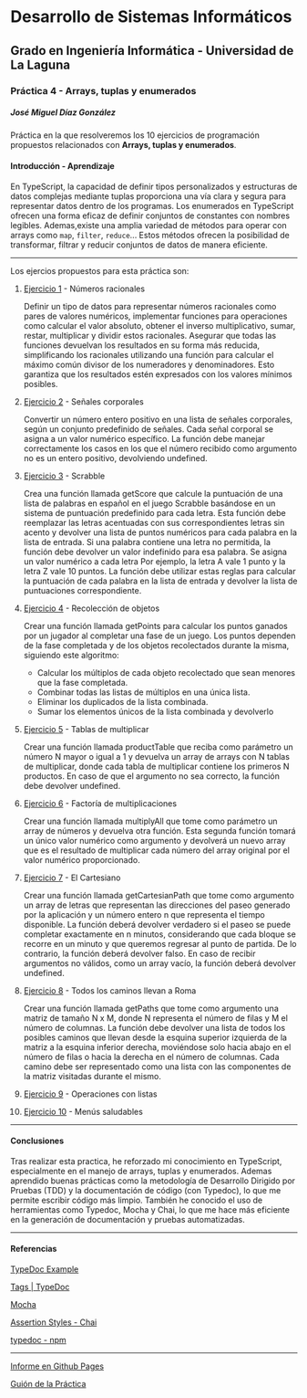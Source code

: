 # **Desarrollo de Sistemas Informáticos**

## Grado en Ingeniería Informática - Universidad de La Laguna

### Práctica 4 - Arrays, tuplas y enumerados

##### José Miguel Díaz González

Práctica en la que resolveremos los 10 ejercicios de programación propuestos relacionados con **Arrays, tuplas y enumerados**.

#### Introducción - Aprendizaje

En TypeScript, la capacidad de definir tipos personalizados y estructuras de datos complejas mediante tuplas proporciona una vía clara y segura para representar datos dentro de los programas.
Los enumerados en TypeScript ofrecen una forma eficaz de definir conjuntos de constantes con nombres legibles.
Ademas,existe una amplia variedad de métodos para operar con arrays como `map`, `filter`, `reduce`... Estos métodos ofrecen la posibilidad de transformar, filtrar y reducir conjuntos de datos de manera eficiente.

---

Los ejercios propuestos para esta práctica son:

1. [Ejercicio 1](https://ull-esit-inf-dsi-2324.github.io/ull-esit-inf-dsi-23-24-prct04-arrays-tuples-enums-alu0101203294/modules/Ejercicio_1___N_meros_racionales.html) - Números racionales

   Definir un tipo de datos para representar números racionales como pares de valores numéricos, implementar funciones para operaciones como calcular el valor absoluto, obtener el inverso multiplicativo, sumar, restar, multiplicar y dividir estos racionales. Asegurar que todas las funciones devuelvan los resultados en su forma más reducida, simplificando los racionales utilizando una función para calcular el máximo común divisor de los numeradores y denominadores. Esto garantiza que los resultados estén expresados con los valores mínimos posibles.
2. [Ejercicio 2](https://ull-esit-inf-dsi-2324.github.io/ull-esit-inf-dsi-23-24-prct04-arrays-tuples-enums-alu0101203294/modules/Ejercicio_2___Se_ales_corporales.html) - Señales corporales

   Convertir un número entero positivo en una lista de señales corporales, según un conjunto predefinido de señales. Cada señal corporal se asigna a un valor numérico específico. La función debe manejar correctamente los casos en los que el número recibido como argumento no es un entero positivo, devolviendo undefined.
3. [Ejercicio 3](https://ull-esit-inf-dsi-2324.github.io/ull-esit-inf-dsi-23-24-prct04-arrays-tuples-enums-alu0101203294/modules/Ejercicio_3___Scrabble.html) - Scrabble

   Crea una función llamada getScore que calcule la puntuación de una lista de palabras en español en el juego Scrabble basándose en un sistema de puntuación predefinido para cada letra. Esta función debe reemplazar las letras acentuadas con sus correspondientes letras sin acento y devolver una lista de puntos numéricos para cada palabra en la lista de entrada. Si una palabra contiene una letra no permitida, la función debe devolver un valor indefinido para esa palabra. Se asigna un valor numérico a cada letra Por ejemplo, la letra A vale 1 punto y la letra Z vale 10 puntos. La función debe utilizar estas reglas para calcular la puntuación de cada palabra en la lista de entrada y devolver la lista de puntuaciones correspondiente.
4. [Ejercicio 4](https://ull-esit-inf-dsi-2324.github.io/ull-esit-inf-dsi-23-24-prct04-arrays-tuples-enums-alu0101203294/modules/Ejercicio_4___Recolecci_n_de_objetos.html) - Recolección de objetos

   Crear una función llamada getPoints para calcular los puntos ganados por un jugador al completar una fase de un juego. Los puntos dependen de la fase completada y de los objetos recolectados durante la misma, siguiendo este algoritmo:

   * Calcular los múltiplos de cada objeto recolectado que sean menores que la fase completada.
   * Combinar todas las listas de múltiplos en una única lista.
   * Eliminar los duplicados de la lista combinada.
   * Sumar los elementos únicos de la lista combinada y devolverlo
5. [Ejercicio 5](https://ull-esit-inf-dsi-2324.github.io/ull-esit-inf-dsi-23-24-prct04-arrays-tuples-enums-alu0101203294/modules/Ejercicio_5___Tablas_de_multiplicar.html) - Tablas de multiplicar

   Crear una función llamada productTable que reciba como parámetro un número N mayor o igual a 1 y devuelva un array de arrays con N tablas de multiplicar, donde cada tabla de multiplicar contiene los primeros N productos. En caso de que el argumento no sea correcto, la función debe devolver undefined.
6. [Ejercicio 6](https://ull-esit-inf-dsi-2324.github.io/ull-esit-inf-dsi-23-24-prct04-arrays-tuples-enums-alu0101203294/modules/Ejercicio_6___Factor_a_de_multiplicaciones.html) - Factoría de multiplicaciones

   Crear una función llamada multiplyAll que tome como parámetro un array de números y devuelva otra función. Esta segunda función tomará un único valor numérico como argumento y devolverá un nuevo array que es el resultado de multiplicar cada número del array original por el valor numérico proporcionado.
7. [Ejercicio 7](https://ull-esit-inf-dsi-2324.github.io/ull-esit-inf-dsi-23-24-prct04-arrays-tuples-enums-alu0101203294/modules/Ejercicio_7___El_Cartesiano.html) - El Cartesiano

   Crear una función llamada getCartesianPath que tome como argumento un array de letras que representan las direcciones del paseo generado por la aplicación y un número entero n que representa el tiempo disponible. La función deberá devolver verdadero si el paseo se puede completar exactamente en n minutos, considerando que cada bloque se recorre en un minuto y que queremos regresar al punto de partida. De lo contrario, la función deberá devolver falso. En caso de recibir argumentos no válidos, como un array vacío, la función deberá devolver undefined.
8. [Ejercicio 8](https://ull-esit-inf-dsi-2324.github.io/ull-esit-inf-dsi-23-24-prct04-arrays-tuples-enums-alu0101203294/modules/Ejercicio_8___Todos_los_caminos_llevan_a_Roma.html) - Todos los caminos llevan a Roma

   Crear una función llamada getPaths que tome como argumento una matriz de tamaño N x M, donde N representa el número de filas y M el número de columnas. La función debe devolver una lista de todos los posibles caminos que llevan desde la esquina superior izquierda de la matriz a la esquina inferior derecha, moviéndose solo hacia abajo en el número de filas o hacia la derecha en el número de columnas. Cada camino debe ser representado como una lista con las componentes de la matriz visitadas durante el mismo.
9. [Ejercicio 9](https://ull-esit-inf-dsi-2324.github.io/ull-esit-inf-dsi-23-24-prct04-arrays-tuples-enums-alu0101203294/modules/ejercicio9.html) - Operaciones con listas
10. [Ejercicio 10](https://ull-esit-inf-dsi-2324.github.io/ull-esit-inf-dsi-23-24-prct04-arrays-tuples-enums-alu0101203294/modules/ejercicio10.html) - Menús saludables

---

#### Conclusiones

Tras realizar esta practica, he reforzado mi conocimiento en TypeScript, especialmente en el manejo de arrays, tuplas y enumerados. Ademas aprendido buenas prácticas como la metodología de Desarrollo Dirigido por Pruebas (TDD) y la documentación de código (con Typedoc), lo que me permite escribir código más limpio. También he conocido el uso de herramientas como Typedoc, Mocha y Chai, lo que me hace más eficiente en la generación de documentación y pruebas automatizadas.

---

#### Referencias

[TypeDoc Example](https://typedoc.org/example/index.html)

[Tags | TypeDoc](https://typedoc.org/guides/tags/)

[Mocha](https://mochajs.org/)

[Assertion Styles - Chai](https://www.chaijs.com/guide/styles/)

[typedoc - npm](https://www.npmjs.com/package/typedoc)

---

[Informe en Github Pages](https://ull-esit-inf-dsi-2324.github.io/ull-esit-inf-dsi-23-24-prct04-arrays-tuples-enums-alu0101203294/)

[Guión de la Práctica](https://ull-esit-inf-dsi-2324.github.io/prct04-arrays-tuples-enums/)
